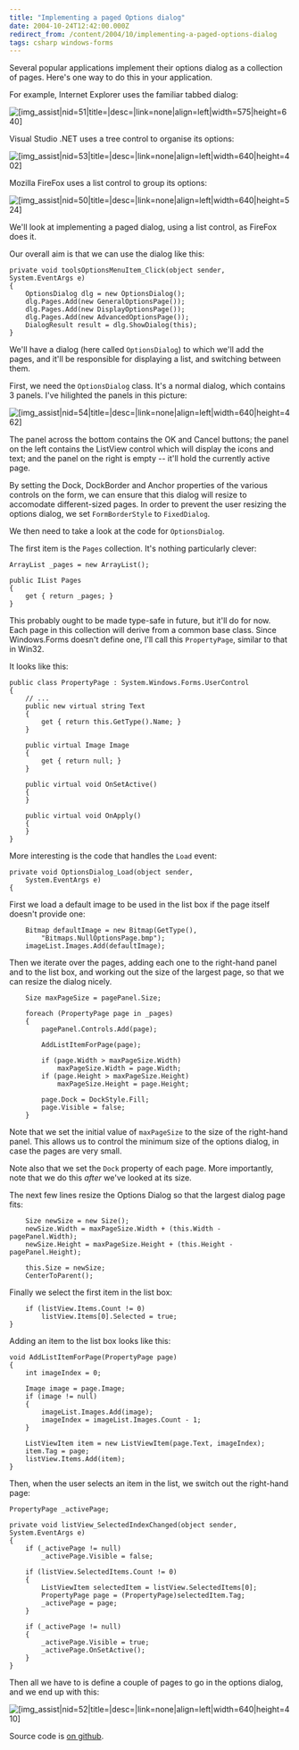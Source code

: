 ```yaml
---
title: "Implementing a paged Options dialog"
date: 2004-10-24T12:42:00.000Z
redirect_from: /content/2004/10/implementing-a-paged-options-dialog
tags: csharp windows-forms
---
```

Several popular applications implement their options dialog as a collection of pages. Here's one way to do this in your application.

For example, Internet Explorer uses the familiar tabbed dialog:

![[img_assist|nid=51|title=|desc=|link=none|align=left|width=575|height=640]](/broken-image-link)

Visual Studio .NET uses a tree control to organise its options:

![[img_assist|nid=53|title=|desc=|link=none|align=left|width=640|height=402]](/broken-image-link)

Mozilla FireFox uses a list control to group its options:

![[img_assist|nid=50|title=|desc=|link=none|align=left|width=640|height=524]](/broken-image-link)

We'll look at implementing a paged dialog, using a list control, as FireFox does it.

Our overall aim is that we can use the dialog like this:

```
private void toolsOptionsMenuItem_Click(object sender, System.EventArgs e)
{
    OptionsDialog dlg = new OptionsDialog();
    dlg.Pages.Add(new GeneralOptionsPage());
    dlg.Pages.Add(new DisplayOptionsPage());
    dlg.Pages.Add(new AdvancedOptionsPage());
    DialogResult result = dlg.ShowDialog(this);
}
```

We'll have a dialog (here called `OptionsDialog`) to which we'll add the pages, and it'll be responsible for displaying a list, and switching between them.

First, we need the `OptionsDialog` class. It's a normal dialog, which contains 3 panels. I've hilighted the panels in this picture:

![[img_assist|nid=54|title=|desc=|link=none|align=left|width=640|height=462]](/broken-image-link)

The panel across the bottom contains the OK and Cancel buttons; the panel on the left contains the ListView control which will display the icons and text; and the panel on the right is empty -- it'll hold the currently active page.

By setting the Dock, DockBorder and Anchor properties of the various controls on the form, we can ensure that this dialog will resize to accomodate different-sized pages. In order to prevent the user resizing the options dialog, we set `FormBorderStyle` to `FixedDialog`.

We then need to take a look at the code for `OptionsDialog`.

The first item is the `Pages` collection. It's nothing particularly clever:

```
ArrayList _pages = new ArrayList();

public IList Pages
{
    get { return _pages; }
}
```

This probably ought to be made type-safe in future, but it'll do for now.
Each page in this collection will derive from a common base class. Since Windows.Forms doesn't define one, I'll call this `PropertyPage`, similar to that in Win32.

It looks like this:

```
public class PropertyPage : System.Windows.Forms.UserControl
{
    // ...
    public new virtual string Text
    {
        get { return this.GetType().Name; }
    }

    public virtual Image Image
    {
        get { return null; }
    }

    public virtual void OnSetActive()
    {
    }

    public virtual void OnApply()
    {
    }
}
```

More interesting is the code that handles the `Load` event:

```
private void OptionsDialog_Load(object sender,
    System.EventArgs e)
{
```

First we load a default image to be used in the list box if the page itself doesn't provide one:

```
    Bitmap defaultImage = new Bitmap(GetType(),
        "Bitmaps.NullOptionsPage.bmp");
    imageList.Images.Add(defaultImage);
```

Then we iterate over the pages, adding each one to the right-hand panel and to the list box, and working out the size of the largest page, so that we can resize the dialog nicely.

```
    Size maxPageSize = pagePanel.Size;

    foreach (PropertyPage page in _pages)
    {
        pagePanel.Controls.Add(page);

        AddListItemForPage(page);

        if (page.Width > maxPageSize.Width)
            maxPageSize.Width = page.Width;
        if (page.Height > maxPageSize.Height)
            maxPageSize.Height = page.Height;

        page.Dock = DockStyle.Fill;
        page.Visible = false;
    }
```

Note that we set the initial value of `maxPageSize` to the size of the right-hand panel. This allows us to control the minimum size of the options dialog, in case the pages are very small.

Note also that we set the `Dock` property of each page. More importantly, note that we do this _after_ we've looked at its size.

The next few lines resize the Options Dialog so that the largest dialog page fits:

```
    Size newSize = new Size();
    newSize.Width = maxPageSize.Width + (this.Width - pagePanel.Width);
    newSize.Height = maxPageSize.Height + (this.Height - pagePanel.Height);

    this.Size = newSize;
    CenterToParent();
```

Finally we select the first item in the list box:

```
    if (listView.Items.Count != 0)
        listView.Items[0].Selected = true;
}
```

Adding an item to the list box looks like this:

```
void AddListItemForPage(PropertyPage page)
{
    int imageIndex = 0;

    Image image = page.Image;
    if (image != null)
    {
        imageList.Images.Add(image);
        imageIndex = imageList.Images.Count - 1;
    }

    ListViewItem item = new ListViewItem(page.Text, imageIndex);
    item.Tag = page;
    listView.Items.Add(item);
}
```

Then, when the user selects an item in the list, we switch out the right-hand page:

```
PropertyPage _activePage;

private void listView_SelectedIndexChanged(object sender, System.EventArgs e)
{
    if (_activePage != null)
        _activePage.Visible = false;

    if (listView.SelectedItems.Count != 0)
    {
        ListViewItem selectedItem = listView.SelectedItems[0];
        PropertyPage page = (PropertyPage)selectedItem.Tag;
        _activePage = page;
    }

    if (_activePage != null)
    {
        _activePage.Visible = true;
        _activePage.OnSetActive();
    }
}
```

Then all we have to is define a couple of pages to go in the options dialog, and we end up with this:

![[img_assist|nid=52|title=|desc=|link=none|align=left|width=640|height=410]](/broken-image-link)

Source code is [on github](https://github.com/rlipscombe/paged-options-dialog).
